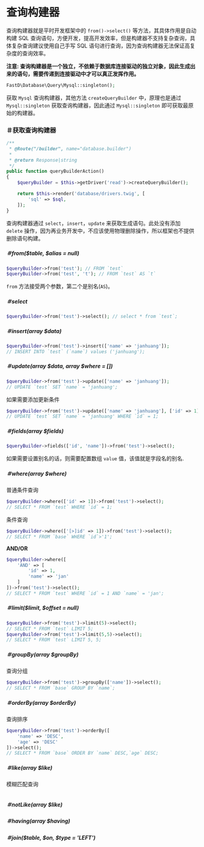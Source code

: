 # 查询构建器

查询构建器就是平时开发框架中的 `from()->select()` 等方法，其具体作用是自动构建 SQL 查询语句，方便开发，提高开发效率，但是构建器不支持复杂查询，具体复杂查询建议使用自己手写 SQL 语句进行查询，因为查询构建器无法保证高复杂度的查询效率。

**注意: 查询构建器是一个独立，不依赖于数据库连接驱动的独立对象，因此生成出来的语句，需要传递到连接驱动中才可以真正发挥作用。**

```php
FastD\Database\Query\Mysql::singleton();
```

获取 `Mysql` 查询构建器，其他方法 `createQueryBuilder` 中，原理也是通过 `Mysql::singleton` 获取查询构建器，因此通过 `Mysql::singleton` 即可获取最原始的构建器。

### ＃获取查询构建器

```php
/**
 * @Route("/builder", name="database.builder")
 *
 * @return Response|string
 */
public function queryBuilderAction()
{
    $queryBuilder = $this->getDriver('read')->createQueryBuilder();

    return $this->render('database/drivers.twig', [
        'sql' => $sql,
    ]);
}
```

查询构建器通过 `select`，`insert`，`update` 来获取生成语句。此处没有添加 `delete` 操作，因为再业务开发中，不应该使用物理删除操作，所以框架也不提供删除语句构建。

##### ＃from($table, $alias = null)

```php
$queryBuilder->from('test'); // FROM `test`
$queryBuilder->from('test', 't'); // FROM `test` AS `t`
```

`from` 方法接受两个参数，第二个是别名(`AS`)。

##### ＃select

```php
$queryBuilder->from('test')->select(); // select * from `test`;
```

##### ＃insert(array $data)

```php
$queryBuilder->from('test')->insert(['name' => 'janhuang']);
// INSERT INTO `test` (`name`) values ('janhuang');
```

##### ＃update(array $data, array $where = [])

```php
$queryBuilder->from('test')->update(['name' => 'janhuang']);
// UPDATE `test` SET `name` = 'janhuang';
```

如果需要添加更新条件

```php
$queryBuilder->from('test')->update(['name' => 'janhuang'], ['id' => 1]);
// UPDATE `test` SET `name` = 'janhuang' WHERE `id` = 1;
```

##### ＃fields(array $fields)

```php
$queryBuilder->fields(['id', 'name'])->from('test')->select();
```

如果需要设置别名的话，则需要配置数组 `value` 值，该值就是字段名的别名.

##### ＃where(array $where)

普通条件查询

```php
$queryBuilder->where(['id' => 1])->from('test')->select();
// SELECT * FROM `test` WHERE `id` = 1;
```

条件查询

```php
$queryBuilder->where(['[>]id' => 1])->from('test')->select();
// SELECT * FROM `base` WHERE `id`>'1';
```

**AND/OR**

```php
$queryBuilder->where([
    'AND' => [
        'id' => 1,
        'name' => 'jan'
    ]
])->from('test')->select();
// SELECT * FROM `test` WHERE `id` = 1 AND `name` = 'jan';
```

##### ＃limit($limit, $offset = null)

```php
$queryBuilder->from('test')->limit(5)->select(); 
// SELECT * FROM `test` LIMIT 5;
$queryBuilder->from('test')->limit(5,5)->select(); 
// SELECT * FROM `test` LIMIT 5, 5;
```

##### ＃groupBy(array $groupBy)

查询分组

```php
$queryBuilder->from('test')->groupBy(['name'])->select();
// SELECT * FROM `base` GROUP BY `name`;
```

##### ＃orderBy(array $orderBy)

查询排序

```php
$queryBuilder->from('test')->orderBy([
    'name' => 'DESC',
    'age' => 'DESC'
])->select();
// SELECT * FROM `base` ORDER BY `name` DESC,`age` DESC;
```

##### ＃like(array $like)

模糊匹配查询

```php

```

##### ＃notLike(array $like)

##### ＃having(array $having)

##### ＃join($table, $on, $type = 'LEFT')